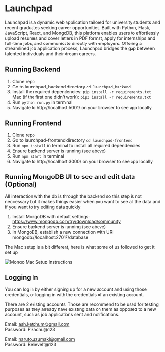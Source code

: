 # Launchpad
Launchpad is a dynamic web application tailored for university students and recent graduates seeking career opportunities. Built with Python, Flask, JavaScript, React, and MongoDB, this platform enables users to effortlessly upload resumes and cover letters in PDF format, apply for internships and full-time jobs, and communicate directly with employers. Offering a streamlined job application process, Launchpad bridges the gap between talented individuals and their dream careers.

## Running Backend

1. Clone repo
2. Go to launchpad_backend directory `cd launchpad_backend`
3. Install the required dependencies: `pip install -r requirements.txt` Mac (if the first one didn't work): `pip3 install -r requirements.txt`
4. Run `python run.py` in terminal
5. Navigate to http://localhost:5001/ on your browser to see app locally

## Running Frontend

1. Clone repo
2. Go to launchpad-frontend directory `cd launchpad-frontend`
3. Run `npm install` in terminal to install all required dependencies
4. Ensure backend server is running (see above)
5. Run `npm start` in terminal
6. Navigate to http://localhost:3000/ on your browser to see app locally

## Running MongoDB UI to see and edit data (Optional)

All interaction with the db is through the backend so this step is not neccessary but it makes things easier when you want to see all the data and if you want to try editing data quickly

1. Install MongoDB with default settings: https://www.mongodb.com/try/download/community
2. Ensure backend server is running (see above)
3. In MongoDB, establish a new connection with URI mongodb://localhost:27017/database

The Mac setup is a bit different, here is what some of us followed to get it set up

![Mongo Mac Setup Instructions](<Screenshot 2023-11-07 at 12.17.00 AM.png>)

## Logging In

You can log in by either signing up for a new account and using those credentials, or logging in with the credentials of an existing account.

There are 2 existing accounts. Those are recommend to be used for testing purposes as they already have existing data on them as opposed to a new account, such as job applications sent and notifications.

Email: ash.ketchum@gmail.com  
Password: Pikachu@123

Email: naruto.uzumaki@gmail.com  
Password: BelieveIt@123
